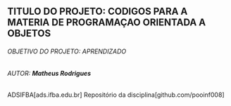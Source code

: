 ## **TITULO DO PROJETO: CODIGOS PARA A MATERIA DE PROGRAMAÇAO ORIENTADA A OBJETOS**
###### OBJETIVO DO PROJETO: APRENDIZADO
###### AUTOR: **Matheus Rodrigues**
ADSIFBA[ads.ifba.edu.br]
Repositório da disciplina[github.com/pooinf008]